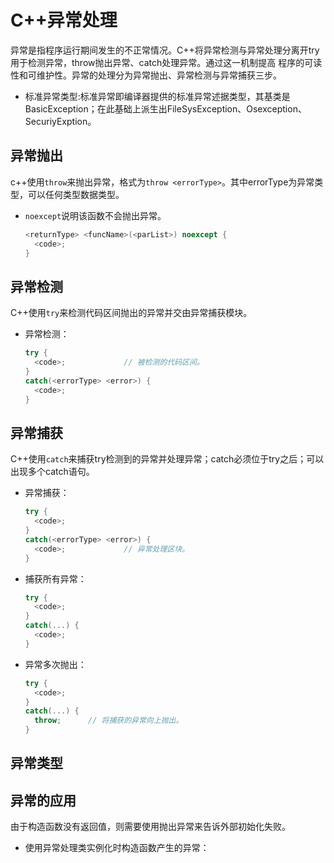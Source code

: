 # C++异常处理

异常是指程序运行期间发生的不正常情况。C++将异常检测与异常处理分离开try用于检测异常，throw抛出异常、catch处理异常。通过这一机制提高
程序的可读性和可维护性。异常的处理分为异常抛出、异常检测与异常捕获三步。

* 标准异常类型:标准异常即编译器提供的标准异常述据类型，其基类是BasicException；在此基础上派生出FileSysException、Osexception、SecuriyExption。

## 异常抛出

c++使用`throw`来抛出异常，格式为`throw <errorType>`。其中errorType为异常类型，可以任何类型数据类型。

* `noexcept`说明该函数不会抛出异常。

  ```c++
  <returnType> <funcName>(<parList>) noexcept {
    <code>;
  }
  ```

## 异常检测

C++使用`try`来检测代码区间抛出的异常并交由异常捕获模块。

* 异常检测：

  ```c++
  try {
    <code>;             // 被检测的代码区间。
  }
  catch(<errorType> <error>) {
    <code>;
  }
  ```

## 异常捕获

C++使用`catch`来捕获try检测到的异常并处理异常；catch必须位于try之后；可以出现多个catch语句。

* 异常捕获：

  ```c++
  try {
    <code>;
  }
  catch(<errorType> <error>) {
    <code>;             // 异常处理区块。
  }
  ```

* 捕获所有异常：

  ```c++
  try {
    <code>;
  }
  catch(...) {
    <code>;
  }
  ```

* 异常多次抛出：

  ```c++
  try {
    <code>;
  }
  catch(...) {
    throw;      // 将捕获的异常向上抛出。
  }
  ```

## 异常类型

## 异常的应用

由于构造函数没有返回值，则需要使用抛出异常来告诉外部初始化失败。

* 使用异常处理类实例化时构造函数产生的异常：

  ```c++
  ```
